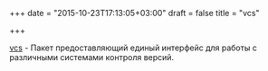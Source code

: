 +++
date = "2015-10-23T17:13:05+03:00"
draft = false
title = "vcs"

+++

<p><a href="https://github.com/Masterminds/vcs">vcs</a>&nbsp;- Пакет предоставляющий единый интерфейс для работы с различными системами&nbsp;контроля версий.</p>

